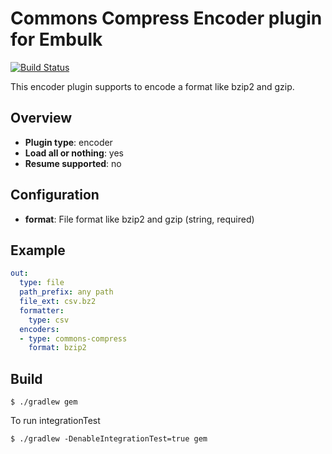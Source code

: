 # Commons Compress Encoder plugin for Embulk
[![Build Status](https://travis-ci.org/hata/embulk-encoder-commons-compress.svg)](https://travis-ci.org/hata/embulk-encoder-commons-compress)

This encoder plugin supports to encode a format like bzip2 and gzip.

## Overview

* **Plugin type**: encoder
* **Load all or nothing**: yes
* **Resume supported**: no

## Configuration

- **format**: File format like bzip2 and gzip (string, required)

## Example

```yaml
out:
  type: file
  path_prefix: any path
  file_ext: csv.bz2
  formatter:
    type: csv
  encoders:
  - type: commons-compress
    format: bzip2
```

## Build

```
$ ./gradlew gem
```

To run integrationTest
```
$ ./gradlew -DenableIntegrationTest=true gem
```

